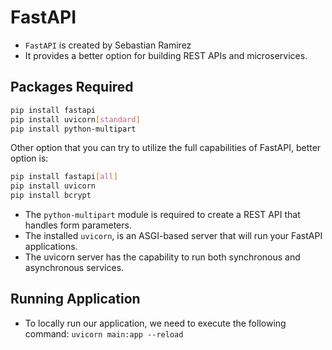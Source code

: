# FastAPI

- `FastAPI` is created by Sebastian Ramirez
- It provides a better option for building REST APIs and microservices.

## Packages Required

```bash
pip install fastapi
pip install uvicorn[standard]
pip install python-multipart
```

Other option that you can try to utilize the full capabilities of FastAPI, better option is:

```bash
pip install fastapi[all]
pip install uvicorn
pip install bcrypt
```

- The `python-multipart` module is required to create a REST API that handles form parameters.
- The installed `uvicorn`, is an ASGI-based server that will run your FastAPI applications. 
- The uvicorn server has the capability to run both synchronous and asynchronous services.

## Running Application

- To locally run our application, we need to execute the following command: `uvicorn main:app --reload`